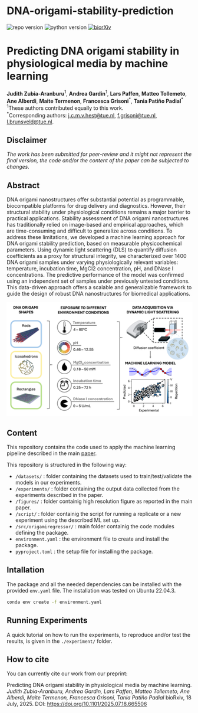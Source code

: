 # DNA-origami-stability-prediction

![repo version](https://img.shields.io/badge/Version-v.%200.1.0-green)
![python version](https://img.shields.io/badge/python-3.9_|_3.10_|_3.11|_3.12-blue)
[![biorXiv](https://img.shields.io/badge/biorXiv-10.1101%2F2021.07.21.453083-red)](https://www.biorxiv.org/content/10.1101/2025.07.18.665506v1)
<!-- [![Static Badge](https://img.shields.io/badge/Data-Zenodo:_10.5281/8289605-54af7d)](https:///zenodo.org/records/8289605) -->

<!-- Title-->
<h1 id="Title">Predicting DNA origami stability in physiological media by machine learning</h1>

**Judith Zubia-Aranburu**<sup>1</sup>, **Andrea Gardin**<sup>1</sup>, **Lars Paffen**, **Matteo Tollemeto**, **Ane Alberdi**, **Maite Termenon**, **Francesca Grisoni**<sup>\*</sup>, **Tania Patiño Padial**<sup>\*</sup>\
<sup>1</sup>These authors contributed equally to this work.\
<sup>\*</sup>Corresponding authors: j.c.m.v.hest@tue.nl, f.grisoni@tue.nl, l.brunsveld@tue.nl.

<h2 id="disclaimer">Disclaimer</h2>

_The work has been submitted for peer-review and it might not represent the final version, the code and/or the content of the paper can be subjected to changes._

<!-- Abstract-->
<h2 id="abstract">Abstract</h2>
DNA origami nanostructures offer substantial potential as programmable, biocompatible platforms for drug delivery and diagnostics. However, their structural stability under physiological conditions remains a major barrier to practical applications. Stability assessment of DNA origami nanostructures has traditionally relied on image-based and empirical approaches, which are time-consuming and difficult to generalize across conditions. To address these limitations, we developed a machine learning approach for DNA origami stability prediction, based on measurable physicochemical parameters. Using dynamic light scattering (DLS) to quantify diffusion coefficients as a proxy for structural integrity, we characterized over 1400 DNA origami samples under varying physiologically relevant variables: temperature, incubation time, MgCl2 concentration, pH, and DNase I concentrations. The predictive performance of the model was confirmed using an independent set of samples under previously untested conditions. This data-driven approach offers a scalable and generalizable framework to guide the design of robust DNA nanostructures for biomedical applications.

![Figure 1](figures/fig1.png)

<!-- Content-->
<h2 id="content">Content</h2>

This repository contains the code used to apply the machine learning pipeline described in the main [paper](https://www.biorxiv.org/content/10.1101/2025.07.18.665506v1).

This repository is structured in the following way:
-   `/datasets/` : folder containing the datasets used to train/test/validate the models in our experiments.
-   `/experiments/` : folder containing the output data collected from the experiments described in the paper.
-   `/figures/` : folder containig high resolution figure as reported in the main paper.
-   `/script/` :  folder containig the script for running a replicate or a new experiment using the described ML set up.
-   `/src/origamiregressor/` : main folder containig the code modules defining the package.
-   `environment.yaml` : the environment file to create and install the package.
-   `pyproject.toml` : the setup file for installing the package.


<!-- Installation-->
<h2 id="content">Intallation</h2>

The package and all the needed dependencies can be installed with the provided `env.yaml` file. The installation was tested on Ubuntu 22.04.3.
```bash
conda env create -f environment.yaml
```

<!-- Running Experiments-->
<h2 id="content">Running Experiments</h2>

A quick tutorial on how to run the experiments, to reproduce and/or test the results, is given in the `./experiment/` folder.

<!-- How to cite-->
<h2 id="content">How to cite</h2>
You can currently cite our work from our preprint:

Predicting DNA origami stability in physiological media by machine learning.\
*Judith Zubia-Aranburu, Andrea Gardin, Lars Paffen, Matteo Tollemeto, Ane Alberdi, Maite Termenon, Francesca Grisoni, Tania Patiño Padial*
bioRxiv, 18 July, 2025. DOI: https://doi.org/10.1101/2025.07.18.665506

